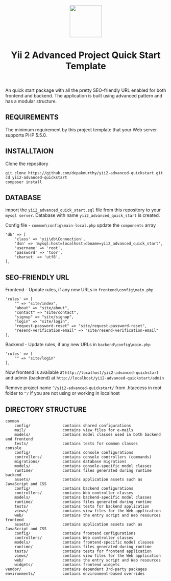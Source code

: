 <p align="center">
    <a href="https://github.com/yiisoft" target="_blank">
        <img src="https://avatars0.githubusercontent.com/u/993323" height="100px">
    </a>
    <h1 align="center">Yii 2 Advanced Project Quick Start Template</h1>
    <br>
</p>

An quick start package with all the pretty SEO-friendly URL enabled for both frontend and backend. The application is built using advanced pattern and has a modular structure.

REQUIREMENTS
-------------------

The minimum requirement by this project template that your Web server supports PHP 5.5.0.

INSTALLTAION
-------------------

Clone the repository

```
git clone https://github.com/depakmurthy/yii2-advanced-quickstart.git
cd yii2-advanced-quickstart
composer install
```
DATABASE
-------------------

import the `yii2_advanced_quick_start.sql` file from this repository to your `mysql server`.
Database with name `yii2_advanced_quick_start` is created.

Config file - `common\config\main-local.php` update the `components` array

```
'db' => [
    'class' => 'yii\db\Connection',
    'dsn' => 'mysql:host=localhost;dbname=yii2_advanced_quick_start',
    'username' => 'root',
    'password' => 'toor',
    'charset' => 'utf8',
],
```

SEO-FRIENDLY URL
-------------------

Frontend - Update rules, if any new URLs in `frontend\config\main.php`
```
'rules' => [
    "" => "site/index",
    "about" => "site/about",
    "contact" => "site/contact",
    "signup" => "site/signup",
    "login" => "site/login",
    "request-password-reset" => "site/request-password-reset",
    "resend-verification-email" => "site/resend-verification-email"
],
```
Backend - Update rules, if any new URLs in `backend\config\main.php`

```
'rules' => [
    "" => "site/login"
],
```
Now frontend is available at `http://localhost/yii2-advanced-quickstart` and admin (backend) at `http://localhost/yii2-advanced-quickstart/admin`

Remove project name `^/yii2-advanced-quickstart/` from .htaccess in root folder to `^/` if you are not using or working in localhost

DIRECTORY STRUCTURE
-------------------

```
common
    config/              contains shared configurations
    mail/                contains view files for e-mails
    models/              contains model classes used in both backend and frontend
    tests/               contains tests for common classes    
console
    config/              contains console configurations
    controllers/         contains console controllers (commands)
    migrations/          contains database migrations
    models/              contains console-specific model classes
    runtime/             contains files generated during runtime
backend
    assets/              contains application assets such as JavaScript and CSS
    config/              contains backend configurations
    controllers/         contains Web controller classes
    models/              contains backend-specific model classes
    runtime/             contains files generated during runtime
    tests/               contains tests for backend application    
    views/               contains view files for the Web application
    web/                 contains the entry script and Web resources
frontend
    assets/              contains application assets such as JavaScript and CSS
    config/              contains frontend configurations
    controllers/         contains Web controller classes
    models/              contains frontend-specific model classes
    runtime/             contains files generated during runtime
    tests/               contains tests for frontend application
    views/               contains view files for the Web application
    web/                 contains the entry script and Web resources
    widgets/             contains frontend widgets
vendor/                  contains dependent 3rd-party packages
environments/            contains environment-based overrides
```
